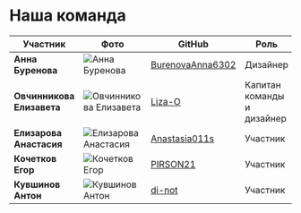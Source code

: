 # Наша команда

| Участник | Фото | GitHub | Роль |
|----------|------|--------|------|
| **Анна Буренова** | ![Анна Буренова](https://avatars.githubusercontent.com/u/191490969?v=4) | [BurenovaAnna6302](https://github.com/BurenovaAnna6302) | Дизайнер |
| **Овчинникова Елизавета** | ![Овчинникова Елизавета](https://avatars.githubusercontent.com/u/191477093?v=4) | [Liza-O](https://github.com/Liza-O) | Капитан команды и дизайнер |
| **Елизарова Анастасия** | ![Елизарова Анастасия](https://avatars.githubusercontent.com/u/166629949?v=4) | [Anastasia011s](https://github.com/Anastasia011s) | Участник |
| **Кочетков Егор** | ![Кочетков Егор](https://avatars.githubusercontent.com/u/159873153?v=4) | [PIRSON21](https://github.com/PIRSON21) | Участник |
| **Кувшинов Антон** | ![Кувшинов Антон](https://avatars.githubusercontent.com/u/160622634?v=4) | [di-not](https://github.com/di-not) | Участник |
